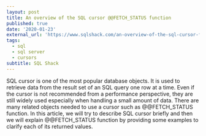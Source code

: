 ```yaml
---
layout: post
title: An overview of the SQL cursor @@FETCH_STATUS function
published: true
date: '2020-01-23'
external_url: 'https://www.sqlshack.com/an-overview-of-the-sql-cursor-fetch_status-functions/'
tags:
  - sql
  - sql server
  - cursors
subtitle: SQL Shack
---
```

SQL cursor is one of the most popular database objects. It is used to retrieve data from the result set of an SQL query one row at a time. Even if the cursor is not recommended from a performance perspective, they are still widely used especially when handling a small amount of data.
There are many related objects needed to use a cursor such as @@FETCH_STATUS function. In this article, we will try to describe SQL cursor briefly and then we will explain @@FETCH_STATUS function by providing some examples to clarify each of its returned values.
